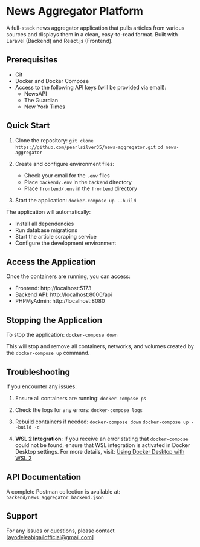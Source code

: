 # News Aggregator Platform

A full-stack news aggregator application that pulls articles from various sources and displays them in a clean, easy-to-read format. Built with Laravel (Backend) and React.js (Frontend).

## Prerequisites

- Git
- Docker and Docker Compose
- Access to the following API keys (will be provided via email):
  - NewsAPI
  - The Guardian
  - New York Times

## Quick Start

1. Clone the repository:
`git clone https://github.com/pearlsilver35/news-aggregator.git`
`cd news-aggregator`

2. Create and configure environment files:
   - Check your email for the `.env` files
   - Place `backend/.env` in the `backend` directory
   - Place `frontend/.env` in the `frontend` directory

3. Start the application:
`docker-compose up --build`

The application will automatically:
- Install all dependencies
- Run database migrations
- Start the article scraping service
- Configure the development environment

## Access the Application

Once the containers are running, you can access:
- Frontend: http://localhost:5173
- Backend API: http://localhost:8000/api
- PHPMyAdmin: http://localhost:8080

## Stopping the Application

To stop the application:
`docker-compose down`

This will stop and remove all containers, networks, and volumes created by the `docker-compose up` command.

## Troubleshooting

If you encounter any issues:

1. Ensure all containers are running:
   `docker-compose ps`

2. Check the logs for any errors:
   `docker-compose logs`

3. Rebuild containers if needed:
   `docker-compose down`
   `docker-compose up --build -d`

4. **WSL 2 Integration**: If you receive an error stating that `docker-compose` could not be found, ensure that WSL integration is activated in Docker Desktop settings. For more details, visit:
   [Using Docker Desktop with WSL 2](https://docs.docker.com/go/wsl2/)

## API Documentation

A complete Postman collection is available at:
`backend/news_aggregator_backend.json`

## Support

For any issues or questions, please contact [ayodeleabigailofficial@gmail.com]


